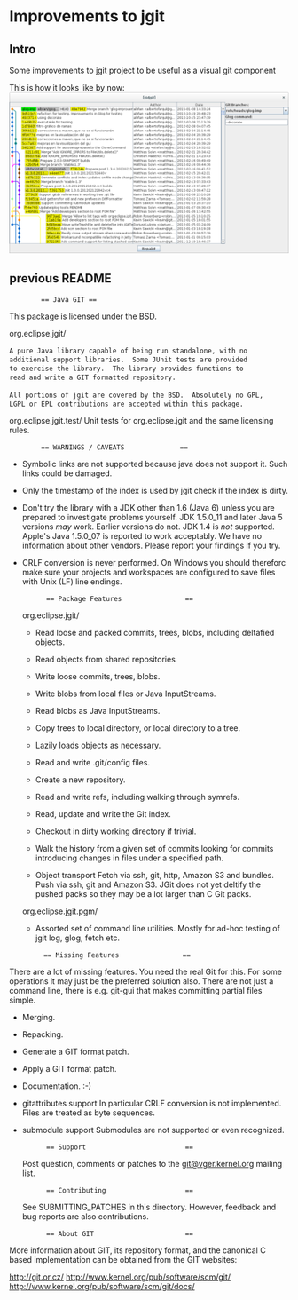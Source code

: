 # Improvements to jgit

## Intro

Some improvements to jgit project to be useful as a visual git component

This is how it looks like by now:
![jgit glog --decorate](res/snapshot.png)

## previous README

            == Java GIT ==

This package is licensed under the BSD.

  org.eclipse.jgit/

    A pure Java library capable of being run standalone, with no
    additional support libraries.  Some JUnit tests are provided
    to exercise the library.  The library provides functions to
    read and write a GIT formatted repository.

    All portions of jgit are covered by the BSD.  Absolutely no GPL,
    LGPL or EPL contributions are accepted within this package.

  org.eclipse.jgit.test/
    Unit tests for org.eclipse.jgit and the same licensing rules.

            == WARNINGS / CAVEATS              ==

- Symbolic links are not supported because java does not support it.
  Such links could be damaged.

- Only the timestamp of the index is used by jgit check if  the index
  is dirty.

- Don't try the library with a JDK other than 1.6 (Java 6) unless you
  are prepared to investigate problems yourself. JDK 1.5.0_11 and later
  Java 5 versions *may* work. Earlier versions do not. JDK 1.4 is *not*
  supported. Apple's Java 1.5.0_07 is reported to work acceptably. We
  have no information about other vendors. Please report your findings
  if you try.

- CRLF conversion is never performed. On Windows you should thereforc
  make sure your projects and workspaces are configured to save files
  with Unix (LF) line endings.

            == Package Features                ==

  org.eclipse.jgit/

    * Read loose and packed commits, trees, blobs, including
      deltafied objects.

    * Read objects from shared repositories

    * Write loose commits, trees, blobs.

    * Write blobs from local files or Java InputStreams.

    * Read blobs as Java InputStreams.

    * Copy trees to local directory, or local directory to a tree.

    * Lazily loads objects as necessary.

    * Read and write .git/config files.

    * Create a new repository.

    * Read and write refs, including walking through symrefs.

    * Read, update and write the Git index.

    * Checkout in dirty working directory if trivial.

    * Walk the history from a given set of commits looking for commits
      introducing changes in files under a specified path.

    * Object transport
      Fetch via ssh, git, http, Amazon S3 and bundles.
      Push via ssh, git and Amazon S3. JGit does not yet deltify
      the pushed packs so they may be a lot larger than C Git packs.

  org.eclipse.jgit.pgm/

    * Assorted set of command line utilities. Mostly for ad-hoc testing of jgit
      log, glog, fetch etc.

            == Missing Features                ==

There are a lot of missing features. You need the real Git for this.
For some operations it may just be the preferred solution also. There
are not just a command line, there is e.g. git-gui that makes committing
partial files simple.

- Merging. 

- Repacking.

- Generate a GIT format patch.

- Apply a GIT format patch.

- Documentation. :-)

- gitattributes support
  In particular CRLF conversion is not implemented. Files are treated
  as byte sequences.

- submodule support
  Submodules are not supported or even recognized.

            == Support                         ==

  Post question, comments or patches to the git@vger.kernel.org mailing list.


            == Contributing                    ==

  See SUBMITTING_PATCHES in this directory. However, feedback and bug reports
  are also contributions.


            == About GIT                       ==

More information about GIT, its repository format, and the canonical
C based implementation can be obtained from the GIT websites:

  http://git.or.cz/
  http://www.kernel.org/pub/software/scm/git/
  http://www.kernel.org/pub/software/scm/git/docs/

